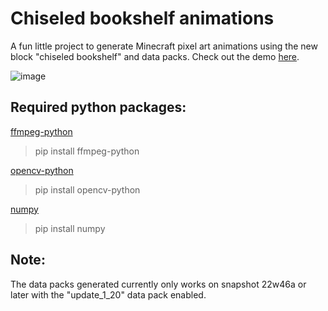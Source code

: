 # Chiseled bookshelf animations
A fun little project to generate Minecraft pixel art animations using the new block "chiseled bookshelf" and data packs. Check out the demo [here](https://www.reddit.com/user/Rezzorex/comments/yysbsb/bad_apple_recreated_with_minecraft_chiseled/).

![image](https://user-images.githubusercontent.com/73910894/202816365-5e2820d9-0bf1-4ab9-a2a0-d6cb478faf2f.png)

## Required python packages:

[ffmpeg-python](https://pypi.org/project/ffmpeg-python/)
>pip install ffmpeg-python

[opencv-python](https://pypi.org/project/opencv-python/)
>pip install opencv-python

[numpy](https://pypi.org/project/numpy/)
>pip install numpy

## Note:
The data packs generated currently only works on snapshot 22w46a or later with the "update_1_20" data pack enabled.

